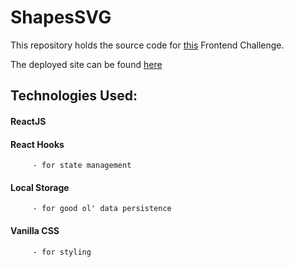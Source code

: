 # ShapesSVG


This repository holds the source code for [this](https://www.notion.so/Frontend-Challenge-bad5b36ad7f5457ab282149e7463162c) Frontend Challenge.

The deployed site can be found [here](https://shapes-svg.theolamide.vercel.app/)

## Technologies Used:
#### ReactJS
#### React Hooks 
         - for state management
#### Local Storage
         - for good ol' data persistence
#### Vanilla CSS 
         - for styling
